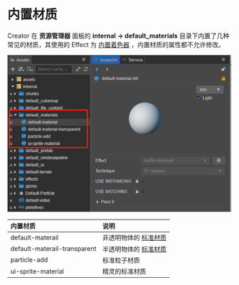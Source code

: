 # 内置材质

Creator 在 **资源管理器** 面板的 **internal -> default_materials** 目录下内置了几种常见的材质，其使用的 Effect 为 [内置着色器](../shader/effect-builtin.md) ，内置材质的属性都不允许修改。

![内置材质](img/builtin-material.png)

|内置材质|说明|
|:--|:--|
|default-materail| 非透明物体的 [标准材质](../shader/effect-builtin-pbr.md) |
|default-materail-transparent|  半透明物体的 [标准材质](../shader/effect-builtin-pbr.md) |
|particle-add| 标准粒子材质|
|ui-sprite-material| 精灵的标准材质|
